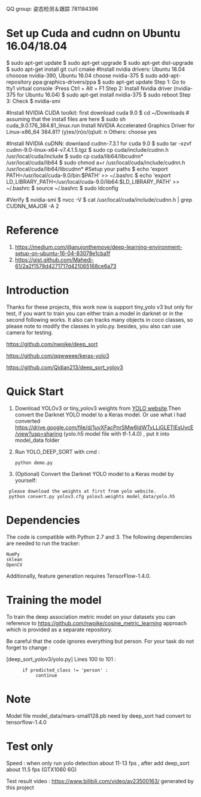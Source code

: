 QQ group: 姿态检测＆跟踪 781184396
# Set up Cuda and cudnn on  Ubuntu 16.04/18.04
$ sudo apt-get update
$ sudo apt-get upgrade
$ sudo apt-get dist-upgrade
$ sudo apt-get install git curl cmake
#Install nvidia drivers: Ubuntu 18.04 chooose nvidia-390, Ubuntu 16.04 choose nvidia-375
$ sudo add-apt-repository ppa:graphics-drivers/ppa
$ sudo apt-get update
Step 1: Go to tty1 virtual console :Press Ctrl + Alt + F1
Step 2: Install Nvidia driver (nvidia-375 for Ubuntu 16.04)
$ sudo apt-get install nvidia-375
$ sudo reboot
Step 3: Check
$ nvidia-smi

#Install NVIDIA CUDA toolkit: first download cuda 9.0
$ cd ~/Downloads # assuming that the install files are here
$ sudo sh cuda_9.0.176_384.81_linux.run
Install NVIDIA Accelerated Graphics Driver for Linux-x86_64 384.81?
(y)es/(n)o/(q)uit: n
Others: choose yes

#Install NVIDIA cuDNN: downlaod cudnn-7.3.1 for cuda 9.0
$ sudo tar -xzvf cudnn-9.0-linux-x64-v7.4.1.5.tgz
$ sudo cp cuda/include/cudnn.h /usr/local/cuda/include
$ sudo cp cuda/lib64/libcudnn* /usr/local/cuda/lib64
$ sudo chmod a+r /usr/local/cuda/include/cudnn.h /usr/local/cuda/lib64/libcudnn*
#Setup your paths
$ echo 'export PATH=/usr/local/cuda-9.0/bin:$PATH' >> ~/.bashrc
$ echo 'export LD_LIBRARY_PATH=/usr/local/cuda-9.0/lib64:$LD_LIBRARY_PATH' >> ~/.bashrc
$ source ~/.bashrc
$ sudo ldconfig

#Verify
$ nvidia-smi
$ nvcc -V
$ cat /usr/local/cuda/include/cudnn.h | grep CUDNN_MAJOR -A 2

# Reference
1. https://medium.com/@anujonthemove/deep-learning-environment-setup-on-ubuntu-16-04-83078e1cba1f
2. https://gist.github.com/Mahedi-61/2a2f1579d4271717d421065168ce6a73

# Introduction
  Thanks for these projects, this work now is support tiny_yolo v3 but only for test, if you want to train you can either train a model in darknet or in the second following works. It also can tracks many objects in coco classes, so please note to modify the classes in yolo.py. besides, you also can use camera for testing.

  https://github.com/nwojke/deep_sort
  
  https://github.com/qqwweee/keras-yolo3
  
  https://github.com/Qidian213/deep_sort_yolov3

# Quick Start

1. Download YOLOv3 or tiny_yolov3 weights from [YOLO website](http://pjreddie.com/darknet/yolo/).Then convert the Darknet YOLO model to a Keras model. Or use what i had converted https://drive.google.com/file/d/1uvXFacPnrSMw6ldWTyLLjGLETlEsUvcE/view?usp=sharing (yolo.h5 model file with tf-1.4.0) , put it into model_data folder
2. Run YOLO_DEEP_SORT with cmd :
   ```
   python demo.py
   ```

3. (Optional) Convert the Darknet YOLO model to a Keras model by yourself:

  ```
   please download the weights at first from yolo website. 
   python convert.py yolov3.cfg yolov3.weights model_data/yolo.h5
  ```

# Dependencies

  The code is compatible with Python 2.7 and 3. The following dependencies are needed to run the tracker:

    NumPy
    sklean
    OpenCV

  Additionally, feature generation requires TensorFlow-1.4.0.

# Training the model

  To train the deep association metric model on your datasets you can reference to https://github.com/nwojke/cosine_metric_learning  approach which is provided as a separate repository.
  
  Be careful that the code ignores everything but person. For your task do not forget to change :
  
  [deep_sort_yolov3/yolo.py]   Lines 100 to 101 :
  
          if predicted_class != 'person' : 
               continue 

# Note 

  Model file model_data/mars-small128.pb need by deep_sort had convert to tensorflow-1.4.0
 
# Test only

  Speed : when only run yolo detection about 11-13 fps  , after add deep_sort about 11.5 fps (GTX1060 6G)
 
  Test result video : https://www.bilibili.com/video/av23500163/ generated by this project
 

